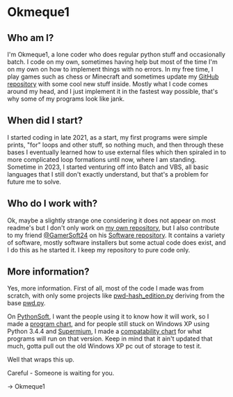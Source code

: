 # Okmeque1

## Who am I?

I'm Okmeque1, a lone coder who does regular python stuff and occasionally batch. I code on my own, sometimes having help but most of the time I'm on my own on how to implement things with no errors. In my free time, I play games such as chess or Minecraft and sometimes update my [GitHub repository](https://github.com/Okmeque1/Software) with some cool new stuff inside. Mostly what I code comes around my head, and I just implement it in the fastest way possible, that's why some of my programs look like jank. 


## When did I start?

I started coding in late 2021, as a start, my first programs were simple prints, "for" loops and other stuff, so nothing much, and then through these bases I eventually learned how to use external files which then spiraled in to more complicated loop formations until now, where I am standing. Sometime in 2023, I started venturing off into Batch and VBS, all basic languages that I still don't exactly understand, but that's a problem for future me to solve.

## Who do I work with?

Ok, maybe a slightly strange one considering it does not appear on most readme's but I don't only work on [my own repository](https://github.com/Okmeque1/Software), but I also contribute to my friend [@GamerSoft24](https://github.com/GamerSoft24) on his [Software repository](https://github.com/GamerSoft24/Software). It contains a variety of software, mostly software installers but some actual code does exist, and I do this as he started it. I keep my repository to pure code only.

## More information?

Yes, more information. First of all, most of the code I made was from scratch, with only some projects like [pwd-hash_edition.py](https://github.com/Okmeque1/software/blob/main/PythonSoft/Utilities/pwd-hash_edition.py) deriving from the base [pwd.py](https://github.com/Okmeque1/software/blob/main/PythonSoft/Utilities/pwd.py). 

On [PythonSoft](https://github.com/Okmeque1/Software/tree/main/PythonSoft), I want the people using it to know how it will work, so I made a [program chart](https://github.com/Okmeque1/software/blob/main/Programs.md), and for people still stuck on Windows XP using Python 3.4.4 and [Supermium](https://github.com/win32ss/supermium), I made a [compatability chart](https://github.com/Okmeque1/software/blob/main/PythonSoft/COMPTEST.md) for what programs will run on that version. Keep in mind that it ain't updated that much, gotta pull out the old Windows XP pc out of storage to test it.

Well that wraps this up. 

Careful - Someone is waiting for you.

→ Okmeque1
